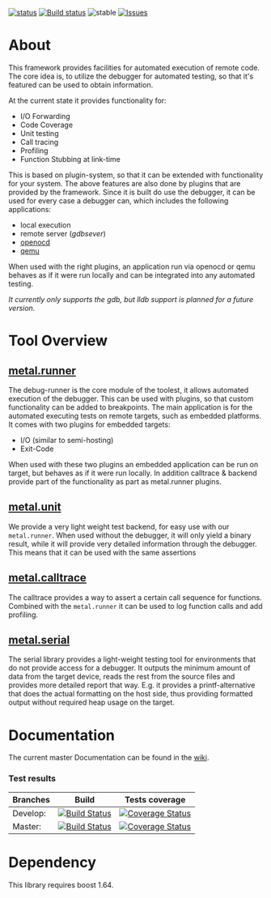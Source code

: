 [![status](https://travis-ci.org/klemens-morgenstern/metal.test.svg?branch=master)](https://travis-ci.org/klemens-morgenstern/metal.test) [![Build status](https://ci.appveyor.com/api/projects/status/abix4vrfnde2xmnm?svg=true)](https://ci.appveyor.com/project/klemens-morgenstern/metal-test) ![stable](https://img.shields.io/badge/stability-stable_beta-green.svg) [![Issues](https://img.shields.io/github/issues/klemens-morgenstern/metal.test.svg)](https://github.com/klemens-morgenstern/metal.test/issues)

# About

This framework provides facilities for automated execution of remote code. The core idea is, to utilize the debugger for automated testing, so that it's featured can be used to obtain information.

At the current state it provides functionality for:
 
 * I/O Forwarding
 * Code Coverage
 * Unit testing
 * Call tracing
 * Profiling
 * Function Stubbing at link-time

This is based on plugin-system, so that it can be extended with functionality for your system. The above features are also done by plugins that are provided by the framework.
Since it is built do use the debugger, it can be used for every case a debugger can, which includes the following applications:

 * local execution
 * remote server (*gdbsever*)
 * [openocd](http://openocd.org/)
 * [qemu](http://www.qemu.org/)

When used with the right plugins, an application run via openocd or qemu behaves as if it were run locally and can be integrated into any automated testing.

*It currently only supports the gdb, but lldb support is planned for a future version.*

# Tool Overview

## [metal.runner](https://github.com/klemens-morgenstern/metal.test/wiki/runner.introduction)

The debug-runner is the core module of the toolest, it allows automated execution of the debugger. This can be used with plugins, so that custom functionality can be added to breakpoints. The main application is for the automated executing tests on remote targets, such as embedded platforms.
It comes with two plugins for embedded targets:

 - I/O (similar to semi-hosting)
 - Exit-Code 
 
When used with these two plugins an embedded application can be run on target, but behaves as if it were run locally. In addition calltrace & backend provide part of the functionality as part as metal.runner plugins.

## [metal.unit](https://github.com/klemens-morgenstern/metal.test/wiki/backend.introduction)

We provide a very light weight test backend, for easy use with our `metal.runner`. When used without the debugger, it will only yield a binary result, while it will provide very detailed information through the debugger.
This means that it can be used with the same assertions 

## [metal.calltrace](https://github.com/klemens-morgenstern/metal.test/wiki/calltrace.introduction)

The calltrace provides a way to assert a certain call sequence for functions. Combined with the `metal.runner` it can be used to log function calls and add profiling.


## [metal.serial](https://github.com/klemens-morgenstern/metal.test/wiki/serial.introduction)

The serial library provides a light-weight testing tool for environments that do not provide access for a debugger.
It outputs the minimum amount of data from the target device, reads the rest from the source files and provides more detailed report that way.
E.g. it provides a printf-alternative that does the actual formatting on the host side, thus providing formatted output without required heap usage on the target.


# Documentation

The current master Documentation can be found in the [wiki](https://github.com/klemens-morgenstern/metal.test/wiki).

### Test results

Branches        | Build         | Tests coverage | 
----------------|-------------- | -------------- |
Develop:        | [![Build Status](https://travis-ci.org/klemens-morgenstern/metal.test.svg?branch=develop)](https://travis-ci.org/klemens-morgenstern/metal.test) | [![Coverage Status](https://coveralls.io/repos/github/klemens-morgenstern/metal.test/badge.svg?branch=develop)](https://coveralls.io/github/klemens-morgenstern/metal.test?branch=develop) |
Master:         | [![Build Status](https://travis-ci.org/klemens-morgenstern/metal.test.svg?branch=master)](https://travis-ci.org/klemens-morgenstern/metal.test)  | [![Coverage Status](https://coveralls.io/repos/github/klemens-morgenstern/metal.test/badge.svg?branch=master)](https://coveralls.io/github/klemens-morgenstern/metal.test?branch=master)   |

# Dependency

This library requires boost 1.64.

